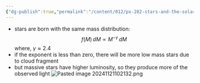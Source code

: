 ```yaml
---
{"dg-publish":true,"permalink":"/content/012/px-282-stars-and-the-solar-system/e-stellar-evolution/px-282-e1b-initial-mass-function/","created":"2024-11-25T10:50:32.000+00:00","updated":"2024-11-26T10:29:44.469+00:00"}
---
```


- stars are born with the same mass distribution: 
$$f(M)\,dM \propto M^{-\gamma} \, dM$$
	where, $\gamma \approx 2.4$
- if the exponent is less than zero, there will be more low mass stars due to cloud fragment
- but massive stars have higher luminosity, so they produce more of the observed light
![Pasted image 20241121102132.png](/img/user/pics/Pasted%20image%2020241121102132.png)